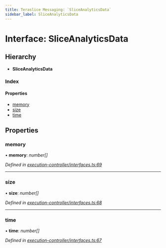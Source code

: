 ```yaml
---
title: Teraslice Messaging: `SliceAnalyticsData`
sidebar_label: SliceAnalyticsData
---
```


# Interface: SliceAnalyticsData

## Hierarchy

* **SliceAnalyticsData**

### Index

#### Properties

* [memory](sliceanalyticsdata.md#memory)
* [size](sliceanalyticsdata.md#size)
* [time](sliceanalyticsdata.md#time)

## Properties

###  memory

• **memory**: *number[]*

*Defined in [execution-controller/interfaces.ts:69](https://github.com/terascope/teraslice/blob/9dc0f8b8/packages/teraslice-messaging/src/execution-controller/interfaces.ts#L69)*

___

###  size

• **size**: *number[]*

*Defined in [execution-controller/interfaces.ts:68](https://github.com/terascope/teraslice/blob/9dc0f8b8/packages/teraslice-messaging/src/execution-controller/interfaces.ts#L68)*

___

###  time

• **time**: *number[]*

*Defined in [execution-controller/interfaces.ts:67](https://github.com/terascope/teraslice/blob/9dc0f8b8/packages/teraslice-messaging/src/execution-controller/interfaces.ts#L67)*

